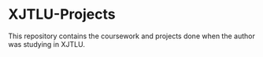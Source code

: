 # XJTLU-Projects
This repository contains the coursework and projects done when the author was studying in XJTLU.

